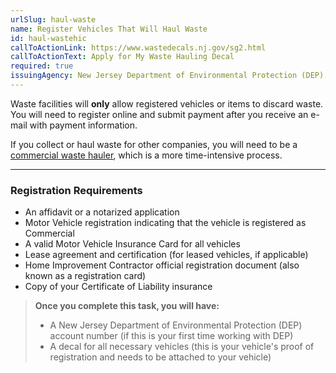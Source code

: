 ```yaml
---
urlSlug: haul-waste
name: Register Vehicles That Will Haul Waste
id: haul-wastehic
callToActionLink: https://www.wastedecals.nj.gov/sg2.html
callToActionText: Apply for My Waste Hauling Decal
required: true
issuingAgency: New Jersey Department of Environmental Protection (DEP)
---
```

Waste facilities will **only** allow registered vehicles or items to discard waste. You will need to register online and submit payment after you receive an e-mail with payment information. 

If you collect or haul waste for other companies, you will need to be a [commercial waste hauler](https://www.wastedecals.nj.gov/swt2.html), which is a more time-intensive process.

--- 
### Registration Requirements
- An affidavit or a notarized application
- Motor Vehicle registration indicating that the vehicle is registered as Commercial
- A valid Motor Vehicle Insurance Card for all vehicles 
- Lease agreement and certification (for leased vehicles, if applicable) 
- Home Improvement Contractor official registration document (also known as a registration card)
- Copy of your Certificate of Liability insurance

>**Once you complete this task, you will have:**
>
>- A New Jersey Department of Environmental Protection (DEP) account number (if this is your first time working with DEP)
>- A decal for all necessary vehicles (this is your vehicle's proof of registration and needs to be attached to your vehicle)
